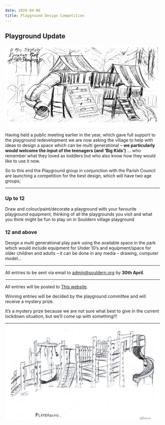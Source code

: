 ```yaml
---
date: 2020-04-06
title: Playground Design Competition
---
```




## Playground Update

![pg1](pg1.png)


Having held a public meeting earlier in the year, which gave full support to the playground redevelopment we  are now asking the village to help with ideas to design a space which can be multi generational – **we particularly would welcome the input of the teenagers (and ‘Big Kids’)** … who remember what they loved as toddlers but who also know how they would like to use it now.

So to this end the Playground group in conjunction with the Parish Council are launching a competition for the best design, which will have two age groups;

---

### Up to 12

Draw and colour/paint/decorate a playground with your favourite playground equipment, thinking of all the playgrounds you visit and what you think might be fun to play on in Souldern village playground

### 12 and above

Design a multi generational play park using the available space in the park which would include equipment for Under 10’s and equipment/space for older children and adults  – it can be done in any media – drawing, computer model…

---

All entries to be sent via email to [admin@souldern.org](mailto:admin@souldern.org)  by **30th April**.

---

All entries will be posted to [This website](home/playground2020/).

Winning entries will be decided by the playground committee and will receive a mystery prize.

It’s a mystery prize because we are not sure what best to give in the current lockdown situation, but we’ll come up with something!!!


---

![pg2](pg2.png)


<!--

https://365drawingsin2012.wordpress.com/2012/01/08/january-8th-eproson-park/
https://www.pinterest.com/pin/307300374567667710/
-->
